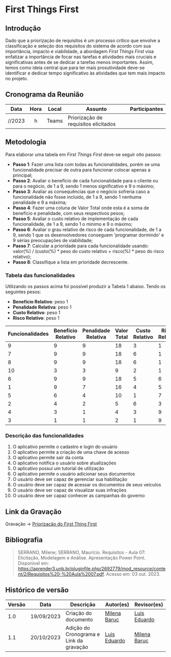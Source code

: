 # First Things First

## Introdução

Dado que a priorização de requisitos é um processo crítico que envolve a classificação e seleção dos requisitos do sistema de acordo com sua importância, impacto e viabilidade, a abordagem _First Things First_ visa enfatizar a importância de focar nas tarefas e atividades mais cruciais e significativas antes de se dedicar a tarefas menos importantes. Assim, temos como ideia central que para ter mais prosutividade deve-se identificar e dedicar tempo significativo às atividades que tem mais impacto no projeto.

## Cronograma da Reunião

| Data | Hora | Local | Assunto | Participantes |
| :--: | :--: | :---: | ------- | ------------ |
| //2023 | h | Teams | Priorização de requisitos elicitados |   | 

## Metodologia

Para elaborar uma tabela em _First Things First_ deve-se seguir oito passos:

* **Passo 1**: Fazer uma lista com todas as funcionalidades, porém se uma funcionalidade precisar de outra para funcionar colocar apenas a principal;
* **Passo 2**: Avaliar o benefício de cada funcionalidade para o cliente ou para o negócio, de 1 a 9, sendo 1 menos significativo e 9 o máximo;
* **Passo 3**: Avaliar as consequências que o negócio sofreria caso a funcionalidade não fosse incluido, de 1 a 9, sendo 1 nenhuma penalidade e 9 a máxima;
* **Passo 4**: Fazer uma coluna de Valor Total onde esta é a soma de benefício e penalidade, com seus respectivos pesos;
* **Passo 5**: Avaliar o custo relativo de implementação de cada funcionalidade, de 1 a 9, sendo 1 o mínimo e 9 o máximo;
* **Passo 6**: Avaliar o grau relativo de risco de cada funcionalidade, de 1 a 9, sendo 1 que os desenvolvedores conseguem 'programar dormindo' e 9 sérias preocupações de viabilidade;
* **Passo 7**: Calcular a prioridade para cada funcionalidade usando: valor(%) / (custo(%) * peso do custo relativo + risco(%) * peso do risco relativo);
* **Passo 8**: Classifique a lista em prioridade decrescente.

### Tabela das funcionalidades

Utilizando os passos acima foi possível produzir a Tabela 1 abaixo. Tendo os seguintes pesos: 
* **Benefício Relativo**: peso 1
* **Penalidade Relativa**: peso 1
* **Custo Relativo**: peso 1
* **Risco Relativo**: peso 1

Funcionalidades | Benefício Relativo | Penalidade Relativa | Valor Total | Custo Relativo | Risco Relativo | Prioridade
-------------- | ------------------ | ------------------- | ----------- | -------------- | --------------- | ----------
9 | 9 | 9 | 18 | 3 | 1  | 3.00
7 | 9 | 9 | 18 | 6 | 1  | 2.00
8 | 9 | 9 | 18 | 6 | 1  | 2.00
10| 3 | 3 | 9  | 2 | 1  | 1.92
6 | 9 | 9 | 18 | 5 | 6  | 1.89
1 | 9 | 7 | 16 | 4 | 5  | 1.38
5 | 6 | 4 | 10 | 1 | 7  | 1.38
2 | 4 | 2 | 5  | 6 | 3  | 0.70
4 | 3 | 1 | 4  | 3 | 9  | 0.08
3 | 1 | 1 | 2  | 1 | 9  | 0.06

### Descrição das funcionalidades

1. O aplicativo permite o cadastro e login do usuário
2. O aplicativo permite a criação de uma chave de acesso
3. O aplicativo permite sair da conta
4. O aplicativo notifica o usuário sobre atualizações
5. O aplicativo possui um tutorial de utilização
6. O aplicativo permite o usuário adicionar seus documentos
7. O usuário deve ser capaz de gerenciar sua habilitação
8. O usuário deve ser capaz de acessar os documentos de seus veículos
9. O usuário deve ser capaz de visualizar suas infrações
10. O usuário deve ser capaz conhecer as campanhas do governo

## Link da Gravação

Gravação -> [Priorização do First Thing First](https://youtu.be/)

## Bibliografia

> SERRANO, Milene; SERRANO, Maurício. Requisitos - Aula 07: Elicitação, Modelagem e Análise. Apresentação Power Point. Disponível em: <https://aprender3.unb.br/pluginfile.php/2692779/mod_resource/content/2/Requisitos%20-%20Aula%2007.pdf>. Acesso em: 03 out. 2023.</br>

## Histórico de versão

Versão  |   Data   | Descrição | Autor(es) | Revisor(es)
--------- | ------ | ------ | ---------- | ----------
1.0 | 19/09/2023| Criação do documento | [Milena Baruc](https://github.com/MilenaBaruc) | [Luis Eduardo](https://github.com/LuisMiranda10)|
1.1 | 20/10/2023| Adição do Cronograma e Link da gravação | [Luis Eduardo](https://github.com/LuisMiranda10) | [Milena Baruc](https://github.com/MilenaBaruc) |

